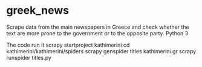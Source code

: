 # greek_news
Scrape data from the main newspapers in Greece and check whether the text are more prone to the government or to the opposite party.
Python 3

The code run it
scrapy startproject kathimerini
cd kathimerini/kathimerini/spiders
scrapy genspider titles kathimerini.gr
scrapy runspider titles.py
